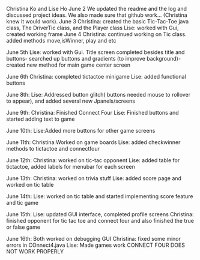 Christina Ko and Lise Ho
June 2
We updated the readme and the log and discussed project ideas. We also made sure that github work... (Christina knew it would work).
June 3
Christina: created the basic Tic-Tac-Toe java class, The DriverTic class, and the Player class
Lise: worked with Gui, created working frame
June 4
Christina: continued working on Tic class. added methods move,isWinner, play and etc

June 5th
Lise: worked with Gui. Title screen completed besides title and buttons- searched up buttons and gradients (to improve background)- created new method for main game center screen

June 6th
Christina: completed tictactoe minigame
Lise: added functional buttons

June 8th:
Lise: Addressed button glitch( buttons needed mouse to rollover to appear), and added several new Jpanels/screens

June 9th:
Christina: Finished Connect Four
Lise: Finished buttons and started adding text to game

June 10th:
Lise:Added more buttons for other game screens

June 11th:
Christina:Worked on game boards
Lise: added checkwinner methods to tictactoe and connectfour

June 12th:
Christina: worked on tic-tac opponent
Lise: added table for tictactoe, added labels for menubar for each screen

June 13th:
Christina: worked on trivia stuff
Lise: added score page and worked on tic table

June 14th:
Lise: worked on tic table and started implementing score feature and tic game

June 15th:
Lise: updated GUI interface, completed profile screens
Christina: finished opponent for tic tac toe and connect four and also finished the true or false game

June 16th:
Both worked on debugging GUI
Christina: fixed some minor errors in COnnect4.java
Lise: Made games work
CONNECT FOUR DOES NOT WORK PROPERLY